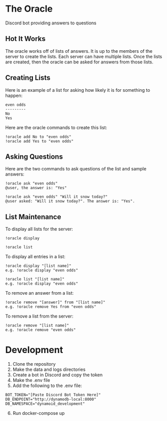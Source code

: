 # The Oracle
Discord bot providing answers to questions

## Hot It Works
The oracle works off of lists of answers. It is up to the members of the server
to create the lists. Each server can have multiple lists. Once the lists are
created, then the oracle can be asked for answers from those lists.

## Creating Lists
Here is an example of a list for asking how likely it is for something to happen:

```
even odds
---------
No
Yes
```

Here are the oracle commands to create this list:
```
!oracle add No to "even odds"
!oracle add Yes to "even odds"
```

## Asking Questions
Here are the two commands to ask questions of the list and sample answers:
```
!oracle ask "even odds"
@user, the answer is: "Yes"

!oracle ask "even odds" "Will it snow today?"
@user asked: "Will it snow today?". The answer is: "Yes".
```

## List Maintenance
To display all lists for the server:
```
!oracle display

!oracle list
```

To display all entries in a list:
```
!oracle display "[list name]"
e.g. !oracle display "even odds"

!oracle list "[list name]"
e.g. !oracle display "even odds"
```

To remove an answer from a list:
```
!oracle remove "[answer]" from "[list name]"
e.g. !oracle remove Yes from "even odds"
```

To remove a list from the server:
```
!oracle remove "[list name]"
e.g. !oracle remove "even odds"
```
# Development
1. Clone the repository
2. Make the data and logs directories
3. Create a bot in Discord and copy the token
4. Make the .env file
5. Add the following to the .env file:
```
BOT_TOKEN="[Paste Discord Bot Token Here]"
DB_ENDPOINT="http://dynamodb-local:8000"
DB_NAMESPACE="dynamoid_development"
```
6. Run docker-compose up
